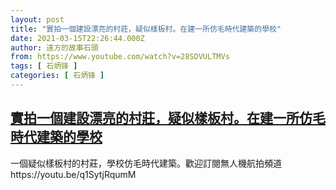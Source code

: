 ```yaml
---
layout: post
title: "實拍一個建設漂亮的村莊，疑似樣板村。在建一所仿毛時代建築的學校"
date: 2021-03-15T22:26:44.000Z
author: 遠方的故事石頭
from: https://www.youtube.com/watch?v=28SDVULTMVs
tags: [ 石炳锋 ]
categories: [ 石炳锋 ]
---
```

<!--1615847204000-->
[實拍一個建設漂亮的村莊，疑似樣板村。在建一所仿毛時代建築的學校](https://www.youtube.com/watch?v=28SDVULTMVs)
------

<div>
一個疑似樣板村的村莊，學校仿毛時代建築。歡迎訂閱無人機航拍頻道https://youtu.be/q1SytjRqumM
</div>
